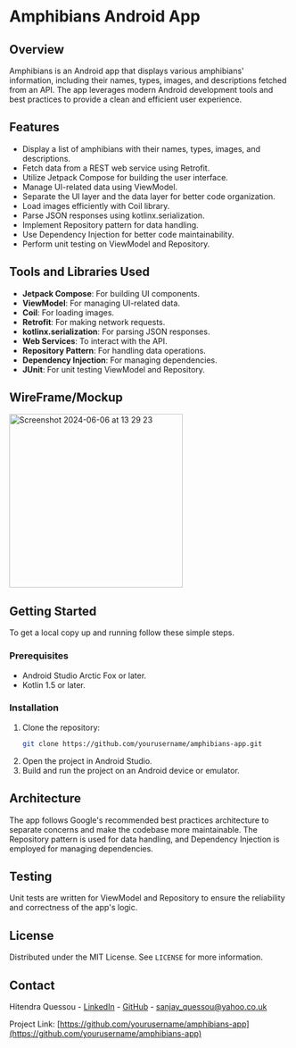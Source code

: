 # Amphibians Android App

## Overview
Amphibians is an Android app that displays various amphibians' information, including their names, types, images, and descriptions fetched from an API. The app leverages modern Android development tools and best practices to provide a clean and efficient user experience.

## Features
- Display a list of amphibians with their names, types, images, and descriptions.
- Fetch data from a REST web service using Retrofit.
- Utilize Jetpack Compose for building the user interface.
- Manage UI-related data using ViewModel.
- Separate the UI layer and the data layer for better code organization.
- Load images efficiently with Coil library.
- Parse JSON responses using kotlinx.serialization.
- Implement Repository pattern for data handling.
- Use Dependency Injection for better code maintainability.
- Perform unit testing on ViewModel and Repository.

## Tools and Libraries Used
- **Jetpack Compose**: For building UI components.
- **ViewModel**: For managing UI-related data.
- **Coil**: For loading images.
- **Retrofit**: For making network requests.
- **kotlinx.serialization**: For parsing JSON responses.
- **Web Services**: To interact with the API.
- **Repository Pattern**: For handling data operations.
- **Dependency Injection**: For managing dependencies.
- **JUnit**: For unit testing ViewModel and Repository.

## WireFrame/Mockup
<img width="311" alt="Screenshot 2024-06-06 at 13 29 23" src="https://github.com/Hitendra27/Amphibians/assets/73651340/db50bc0b-8986-40d6-b5f7-6cb4d74d65ff">

## Getting Started
To get a local copy up and running follow these simple steps.

### Prerequisites
- Android Studio Arctic Fox or later.
- Kotlin 1.5 or later.

### Installation
1. Clone the repository:
    ```sh
    git clone https://github.com/yourusername/amphibians-app.git
    ```
2. Open the project in Android Studio.
3. Build and run the project on an Android device or emulator.

## Architecture
The app follows Google's recommended best practices architecture to separate concerns and make the codebase more maintainable. The Repository pattern is used for data handling, and Dependency Injection is employed for managing dependencies.

## Testing
Unit tests are written for ViewModel and Repository to ensure the reliability and correctness of the app's logic.

## License
Distributed under the MIT License. See `LICENSE` for more information.

## Contact
Hitendra Quessou - [LinkedIn](https://www.linkedin.com/in/hitendraquessou) - [GitHub](https://github.com/Hitendra2) - sanjay_quessou@yahoo.co.uk

Project Link: [https://github.com/yourusername/amphibians-app](https://github.com/yourusername/amphibians-app)


